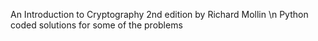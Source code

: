 An Introduction to Cryptography 2nd edition by Richard Mollin \n
Python coded solutions for some of the problems
